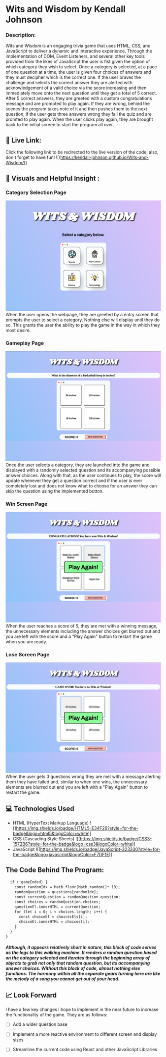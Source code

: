 # Wits and Wisdom by Kendall Johnson
### Description:
Wits and Wisdom is an engaging trivia game that uses HTML, CSS, and JavaScript to deliver a dynamic and interactive experience. Through the implementation of DOM, Event Listeners, and several other key tools provided from the likes of JavaScript the user is fist given the option of which category they wish to select. Once a category is selected, at a pace of one question at a time, the user is given four choices of answers and they must decipher which is the correct one. If the user braves the challenge and selects the correct answer they are alerted with acknowledgement of a valid choice via the score increasing and then immediately move onto the next question until they get a total of 5 correct. After 5 correct answers, they are greeted with a custom congratulations message and are prompted to play again. If they are wrong, behind the scenes the program takes note of it and then pushes them to the next question, if the user gets three answers wrong they fail the quiz and are promted to play again. When the user clicks play again, they are brought back to the initial screen to start the program all over.

## :link: Live Link: 
Click the following link to be redirected to the live version of the code, also, don't forget to have fun! ![(https://kendall-johnson.github.io/Wits-and-Wisdom/)]

## :camera_flash: Visuals and Helpful Insight :
### Category Selection Page
![main page](/screenshots/startingScreen.png)
When the user opens the webpage, they are greeted by a entry screen that prompts the user to select a category. Nothing else will display until they do so. This grants the user the ability to play the game in the way in which they most desire.
### Gameplay Page
![when you play the game](/screenshots/gameplay.png)
Once the user selects a category, they are launched into the game and displayed with a randomly selected question and its accompanying possible answer choices. Along with that, as the user continues to play, the score will update whenever they get a question correct and if the user is ever completely lost and does not know what to choose for an answer they can skip the question using the implemented button.
### Win Screen Page
![when you win the game](/screenshots/winScreen.png)
When the user reaches a score of 5, they are met with a winning message, the unnecessary elements including the answer choices get blurred out and you are left with the score and a "Play Again" button to restart the game when you are ready.
### Lose Screen Page
![when you lose the game](/screenshots/loseScreen.png)
When the user gets 3 questions wrong they are met with a message alerting them they have failed and, similar to when one wins, the unnecessary elements are blurred out and you are left with a "Play Again" button to restart the game.


## :computer: Technologies Used
- HTML (HyperText Markup Language) ![(https://img.shields.io/badge/HTML5-E34F26?style=for-the-badge&logo=html5&logoColor=white)]
- CSS (Cascading Style Sheets) ![(https://img.shields.io/badge/CSS3-1572B6?style=for-the-badge&logo=css3&logoColor=white)]
- JavaScript ![(https://img.shields.io/badge/JavaScript-323330?style=for-the-badge&logo=javascript&logoColor=F7DF1E)]

## The Code Behind The Program:
``` function nextQuestion() {
  if (!gameEnded) {
    const randomIdx = Math.floor(Math.random()* 10);
    randomQuestion = questions[randomIdx];
    const currentQuestion = randomQuestion.question;
    const choices = randomQuestion.choices;
    questionEl.innerHTML = currentQuestion;
    for (let i = 0; i < choices.length; i++) { 
      const choiceEl = choicesEls[i];
      choiceEl.innerHTML = choices[i];
    }
  }  
}
```
##### Although, it appears relatively short in nature, this block of code serves as the legs to this walking machine. It renders a random question based on the category selected and iterates through the beginning array of objects to grab not only that random question, but its accompanying answer choices. Without this block of code, almost nothing else functions. The harmony within all the separate gears turning here are like the melody of a song you cannot get out of your head. 

## :chart_with_upwards_trend: Look Forward
I have a few key changes I hope to implement in the near future to increase the functionality of the game. They are as follows: 
- [ ] Add a wider question base
- [ ] Implement a more reactive environment to different screen and display sizes
- [ ] Streamline the current code using React and other JavaScript Libraries


